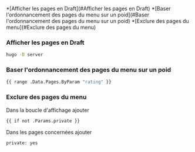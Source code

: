 *[Afficher les pages en Draft](#Afficher les pages en Draft)
*[Baser l'ordonnancement des pages du menu sur un poid](#Baser l'ordonnancement des pages du menu sur un poid)
*[Exclure des pages du menu](#Exclure des pages du menu)

### Afficher les pages en Draft
```bash
hugo -D server
```

### Baser l'ordonnancement des pages du menu sur un poid 

```bash
{{ range .Data.Pages.ByParam "rating" }}
```

### Exclure des pages du menu 

Dans la boucle d'affichage ajouter

```bash
{{ if not .Params.private }} 
```

Dans les pages concernées ajouter

```bash
private: yes
```
 
